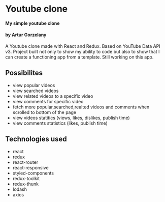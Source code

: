 # Youtube clone

#### My simple youtube clone

#### by Artur Gorzelany

A Youtube clone made with React and Redux.
Based on YouTube Data API v3.
Project built not only to show my ability to code but also to show that I can create a functioning app from a template.
Still working on this app.

## Possibilites

- view popular videos
- view searched videos
- view related videos to a specific video
- view comments for specific video
- fetch more popular,searched,realted videos and comments when scrolled to bottom of the page
- view videos statitics (views, likes, dislikes, publish time)
- view comments statistics (likes, publish time)

## Technologies used

- react
- redux
- react-router
- react-responsive
- styled-components
- redux-toolkit
- redux-thunk
- lodash
- axios
